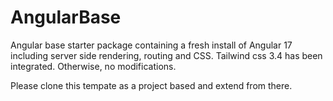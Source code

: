 # AngularBase

Angular base starter package containing a fresh install of Angular 17 including server side rendering, routing and CSS. Tailwind css 3.4 has been integrated. Otherwise, no modifications. 

Please clone this tempate as a project based and extend from there.
